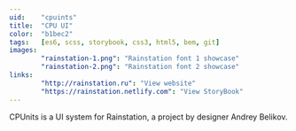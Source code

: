 ```yaml
---
uid:    "cpuints"
title:  "CPU UI"
color:  "b1bec2"
tags:   [es6, scss, storybook, css3, html5, bem, git]
images:
        "rainstation-1.png": "Rainstation font 1 showcase"
        "rainstation-2.png": "Rainstation font 2 showcase"
links:
        "http://rainstation.ru": "View website"
        "https://rainstation.netlify.com": "View StoryBook"
---
```


CPUnits is a UI system for Rainstation, a project by designer Andrey Belikov.
